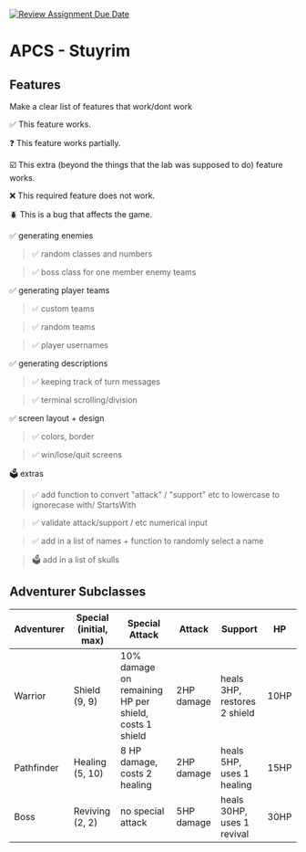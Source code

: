[![Review Assignment Due Date](https://classroom.github.com/assets/deadline-readme-button-22041afd0340ce965d47ae6ef1cefeee28c7c493a6346c4f15d667ab976d596c.svg)](https://classroom.github.com/a/KprAwj1n)
# APCS - Stuyrim

## Features

Make a clear list of features that work/dont work

:white_check_mark: This feature works.

:question: This feature works partially.

:ballot_box_with_check: This extra (beyond the things that the lab was supposed to do) feature works.

:x: This required feature does not work.

:beetle: This is a bug that affects the game.

:white_check_mark: generating enemies

> :white_check_mark: random classes and numbers

> :white_check_mark: boss class for one member enemy teams

:white_check_mark: generating player teams

> :white_check_mark: custom teams

> :white_check_mark: random teams

> :white_check_mark: player usernames

:white_check_mark: generating descriptions

> :white_check_mark: keeping track of turn messages

> :white_check_mark: terminal scrolling/division

:white_check_mark: screen layout + design

> :white_check_mark: colors, border

> :white_check_mark: win/lose/quit screens



:ballot_box: extras

> :white_check_mark: add function to convert "attack" / "support" etc to lowercase to ignorecase with/ StartsWith

> :white_check_mark: validate attack/support / etc numerical input

> :white_check_mark: add in a list of names + function to randomly select a name

> :ballot_box: add in a list of skulls

## Adventurer Subclasses

Adventurer | Special (initial, max) | Special Attack | Attack | Support | HP
--- | --- | --- | --- | --- | ---
Warrior | Shield (9, 9) | 10% damage on remaining HP per shield, costs 1 shield | 2HP damage | heals 3HP, restores 2 shield | 10HP
Pathfinder | Healing (5, 10) | 8 HP damage, costs 2 healing | 2HP damage | heals 5HP, uses 1 healing | 15HP
Boss | Reviving (2, 2) | no special attack | 5HP damage | heals 30HP, uses 1 revival | 30HP
